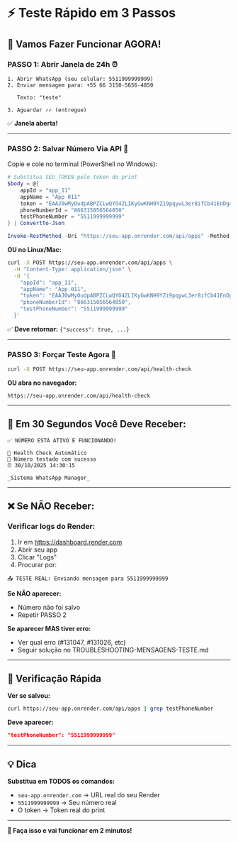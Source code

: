 # ⚡ Teste Rápido em 3 Passos

## 🎯 Vamos Fazer Funcionar AGORA!

### **PASSO 1: Abrir Janela de 24h** ⏰

```
1. Abrir WhatsApp (seu celular: 5511999999999)
2. Enviar mensagem para: +55 66 3150-5656-4850
   
   Texto: "teste"
   
3. Aguardar ✓✓ (entregue)
```

✅ **Janela aberta!**

---

### **PASSO 2: Salvar Número Via API** 💾

Copie e cole no terminal (PowerShell no Windows):

```powershell
# Substitua SEU_TOKEN pelo token do print
$body = @{
    appId = "app_11"
    appName = "App 011"
    token = "EAAJ0wMyOudpABPZCLwQYO4ZLIKyGwKNH9YZi9pqywL3er8ifCb41EnDgaJjHL8E3ZCzqsqfVffXWJeZBDc6eHudouZBpDpOclztHYAs5wwWhpsmgnnbSlgnv6VwdiE5iVrL10Wkvf71p7jWpUiunJGxFbNe1hqZB78zTR1E0krxxtUUuoJKnUqTrrVaw5U8Qs9PwZDZD"
    phoneNumberId = "866315056564850"
    testPhoneNumber = "5511999999999"
} | ConvertTo-Json

Invoke-RestMethod -Uri "https://seu-app.onrender.com/api/apps" -Method POST -Body $body -ContentType "application/json"
```

**OU no Linux/Mac:**

```bash
curl -X POST https://seu-app.onrender.com/api/apps \
  -H "Content-Type: application/json" \
  -d '{
    "appId": "app_11",
    "appName": "App 011",
    "token": "EAAJ0wMyOudpABPZCLwQYO4ZLIKyGwKNH9YZi9pqywL3er8ifCb41EnDgaJjHL8E3ZCzqsqfVffXWJeZBDc6eHudouZBpDpOclztHYAs5wwWhpsmgnnbSlgnv6VwdiE5iVrL10Wkvf71p7jWpUiunJGxFbNe1hqZB78zTR1E0krxxtUUuoJKnUqTrrVaw5U8Qs9PwZDZD",
    "phoneNumberId": "866315056564850",
    "testPhoneNumber": "5511999999999"
  }'
```

✅ **Deve retornar:** `{"success": true, ...}`

---

### **PASSO 3: Forçar Teste Agora** 🚀

```bash
curl -X POST https://seu-app.onrender.com/api/health-check
```

**OU abra no navegador:**
```
https://seu-app.onrender.com/api/health-check
```

---

## 📱 Em 30 Segundos Você Deve Receber:

```
✅ NÚMERO ESTÁ ATIVO E FUNCIONANDO!

🤖 Health Check Automático
📱 Número testado com sucesso
⏰ 30/10/2025 14:30:15

_Sistema WhatsApp Manager_
```

---

## ❌ Se NÃO Receber:

### **Verificar logs do Render:**

1. Ir em https://dashboard.render.com
2. Abrir seu app
3. Clicar "Logs"
4. Procurar por:

```
📤 TESTE REAL: Enviando mensagem para 5511999999999
```

**Se NÃO aparecer:**
- Número não foi salvo
- Repetir PASSO 2

**Se aparecer MAS tiver erro:**
- Ver qual erro (#131047, #131026, etc)
- Seguir solução no TROUBLESHOOTING-MENSAGENS-TESTE.md

---

## 🎯 Verificação Rápida

**Ver se salvou:**
```bash
curl https://seu-app.onrender.com/api/apps | grep testPhoneNumber
```

**Deve aparecer:**
```json
"testPhoneNumber": "5511999999999"
```

---

## 💡 Dica

**Substitua em TODOS os comandos:**
- `seu-app.onrender.com` → URL real do seu Render
- `5511999999999` → Seu número real
- O token → Token real do print

---

**🚀 Faça isso e vai funcionar em 2 minutos!**

